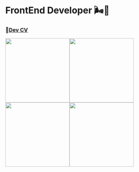 # FrontEnd Developer 🌬🧸 
### 🤳[Dev CV](https://github.com/shamilkhan/CV)
<img src="https://media.giphy.com/media/vFKqnCdLPNOKc/giphy.gif" width="200px" /><img src="https://media.giphy.com/media/vFKqnCdLPNOKc/giphy.gif" width="200px" /><img src="https://media.giphy.com/media/vFKqnCdLPNOKc/giphy.gif" width="200px" /><img src="https://media.giphy.com/media/vFKqnCdLPNOKc/giphy.gif" width="200px" /> 

